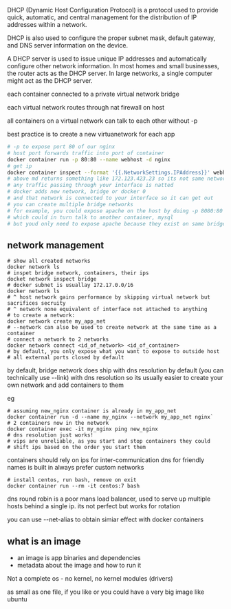 DHCP (Dynamic Host Configuration Protocol) is a protocol used to provide quick, automatic, and central management for the distribution of IP addresses within a network.

DHCP is also used to configure the proper subnet mask, default gateway, and DNS server information on the device.

A DHCP server is used to issue unique IP addresses and automatically configure other network information. In most homes and small businesses, the router acts as the DHCP server. In large networks, a single computer might act as the DHCP server.

each container connected to a private virtual network bridge

each virtual network routes through nat firewall on host

all containers on a virtual network can talk to each other without -p

best practice is to create a new virtuanetwork for each app

```sh
# -p to expose port 80 of our nginx
# host port forwards traffic into port of container
docker container run -p 80:80 --name webhost -d nginx
# get ip
docker container inspect --format '{{.NetworkSettings.IPAddress}}' webhost
# above md returns something like 172.123.423.23 so its not same network
# any traffic passing through your interface is natted
# docker adds new network, bridge or docker 0
# and that network is connected to your interface so it can get out
# you can create multiple bridge networks
# for example, you could expose apache on the host by doing -p 8080:80
# which could in turn talk to another container, mysql
# but youd only need to expose apache because they exist on same bridge
```

## network management
```
# show all created networks
docker network ls
# inspet bridge network, containers, their ips
docket network inspect bridge
# docker subnet is usuallay 172.17.0.0/16
docker network ls
# ^ host network gains performance by skipping virtual network but sacrifices secruity
# ^ network none equivalent of interface not attached to anything
# to create a network:
docker network create my_app_net
# --network can also be used to create network at the same time as a container
# connect a network to 2 networks
docker network connect <id_of_network> <id_of_container>
# by default, you only expose what you want to expose to outside host
# all external ports closed by default
```

by default, bridge network does ship with dns resolution by default (you can technically use --link) with dns resolution so its usually easier to create your own network and add containers to them

eg
```
# assuming new_nginx container is already in my_app_net
docker container run -d --name my_nginx --network my_app_net nginx`
# 2 containers now in the network
docker container exec -it my_nginx ping new_nginx
# dns resolution just works!
# vips are unreliable, as you start and stop containers they could
# shift ips based on the order you start them
```

containers should rely on ips for inter-communication
dns for friendly names is built in
always prefer custom networks

```
# install centos, run bash, remove on exit
docker container run --rm -it centos:7 bash
```
dns round robin is a poor mans load balancer, used to serve up multiple hosts behind a single ip. its not perfect but works for rotation

you can use --net-alias to obtain simiar effect with docker containers

## what is an image
- an image is app binaries and dependencies
- metadata about the image and how to run it

Not a complete os - no kernel, no kernel modules (drivers)

as small as one file, if you like
or you could have a very big image like ubuntu
